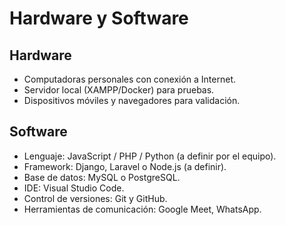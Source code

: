 # Hardware y Software

## Hardware
- Computadoras personales con conexión a Internet.
- Servidor local (XAMPP/Docker) para pruebas.
- Dispositivos móviles y navegadores para validación.

## Software
- Lenguaje: JavaScript / PHP / Python (a definir por el equipo).
- Framework: Django, Laravel o Node.js (a definir).
- Base de datos: MySQL o PostgreSQL.
- IDE: Visual Studio Code.
- Control de versiones: Git y GitHub.
- Herramientas de comunicación: Google Meet, WhatsApp.

